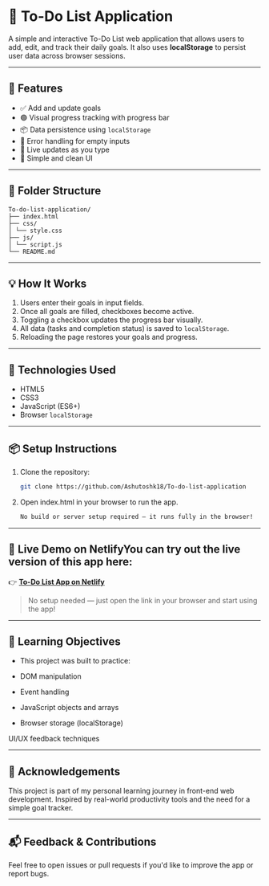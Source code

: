 # 📝 To-Do List Application

A simple and interactive To-Do List web application that allows users to add, edit, and track their daily goals. It also uses **localStorage** to persist user data across browser sessions.

---

## 🚀 Features

- ✅ Add and update goals
- 🟢 Visual progress tracking with progress bar
- 📦 Data persistence using `localStorage`
- 🚫 Error handling for empty inputs
- 🔄 Live updates as you type
- 🎯 Simple and clean UI

---

## 📁 Folder Structure
```
To-do-list-application/
├── index.html
├── css/
│ └── style.css
├── js/
│ └── script.js
└── README.md
```

---

## 💡 How It Works

1. Users enter their goals in input fields.
2. Once all goals are filled, checkboxes become active.
3. Toggling a checkbox updates the progress bar visually.
4. All data (tasks and completion status) is saved to `localStorage`.
5. Reloading the page restores your goals and progress.

---

## 📌 Technologies Used

- HTML5
- CSS3
- JavaScript (ES6+)
- Browser `localStorage`

---

## 📦 Setup Instructions

1. Clone the repository:
   ```bash
   git clone https://github.com/Ashutoshk18/To-do-list-application
   ```
2. Open index.html in your browser to run the app.
   ```txt
   No build or server setup required – it runs fully in the browser!
   ```

---

## 🔗 Live Demo on NetlifyYou can try out the live version of this app here:

👉 **[To-Do List App on Netlify](https://to-do-list-ashutoshk18.netlify.app/)**

> No setup needed — just open the link in your browser and start using the app!

---

## 🧠 Learning Objectives

- This project was built to practice:

- DOM manipulation

- Event handling

- JavaScript objects and arrays

- Browser storage (localStorage)

UI/UX feedback techniques

---

## 🙌 Acknowledgements

This project is part of my personal learning journey in front-end web development. Inspired by real-world productivity tools and the need for a simple goal tracker.

---

## 📬 Feedback & Contributions

Feel free to open issues or pull requests if you'd like to improve the app or report bugs.
